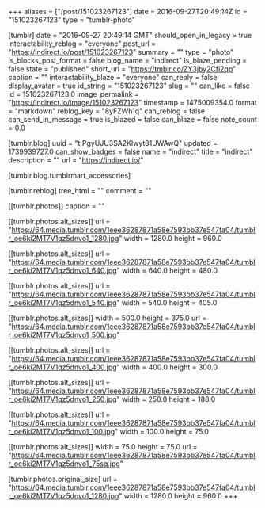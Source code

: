 +++
aliases = ["/post/151023267123"]
date = 2016-09-27T20:49:14Z
id = "151023267123"
type = "tumblr-photo"

[tumblr]
date = "2016-09-27 20:49:14 GMT"
should_open_in_legacy = true
interactability_reblog = "everyone"
post_url = "https://indirect.io/post/151023267123"
summary = ""
type = "photo"
is_blocks_post_format = false
blog_name = "indirect"
is_blaze_pending = false
state = "published"
short_url = "https://tmblr.co/ZY3jby2Cfi2qp"
caption = ""
interactability_blaze = "everyone"
can_reply = false
display_avatar = true
id_string = "151023267123"
slug = ""
can_like = false
id = 151023267123.0
image_permalink = "https://indirect.io/image/151023267123"
timestamp = 1475009354.0
format = "markdown"
reblog_key = "8yFZWh1q"
can_reblog = false
can_send_in_message = true
is_blazed = false
can_blaze = false
note_count = 0.0

[tumblr.blog]
uuid = "t:PgyUJU3SA2Klwyt81UWAwQ"
updated = 1739939727.0
can_show_badges = false
name = "indirect"
title = "indirect"
description = ""
url = "https://indirect.io/"

[tumblr.blog.tumblrmart_accessories]

[tumblr.reblog]
tree_html = ""
comment = ""

[[tumblr.photos]]
caption = ""

[[tumblr.photos.alt_sizes]]
url = "https://64.media.tumblr.com/1eee36287871a58e7593bb37e547fa04/tumblr_oe6ki2MT7V1qz5dnvo1_1280.jpg"
width = 1280.0
height = 960.0

[[tumblr.photos.alt_sizes]]
url = "https://64.media.tumblr.com/1eee36287871a58e7593bb37e547fa04/tumblr_oe6ki2MT7V1qz5dnvo1_640.jpg"
width = 640.0
height = 480.0

[[tumblr.photos.alt_sizes]]
url = "https://64.media.tumblr.com/1eee36287871a58e7593bb37e547fa04/tumblr_oe6ki2MT7V1qz5dnvo1_540.jpg"
width = 540.0
height = 405.0

[[tumblr.photos.alt_sizes]]
width = 500.0
height = 375.0
url = "https://64.media.tumblr.com/1eee36287871a58e7593bb37e547fa04/tumblr_oe6ki2MT7V1qz5dnvo1_500.jpg"

[[tumblr.photos.alt_sizes]]
url = "https://64.media.tumblr.com/1eee36287871a58e7593bb37e547fa04/tumblr_oe6ki2MT7V1qz5dnvo1_400.jpg"
width = 400.0
height = 300.0

[[tumblr.photos.alt_sizes]]
url = "https://64.media.tumblr.com/1eee36287871a58e7593bb37e547fa04/tumblr_oe6ki2MT7V1qz5dnvo1_250.jpg"
width = 250.0
height = 188.0

[[tumblr.photos.alt_sizes]]
url = "https://64.media.tumblr.com/1eee36287871a58e7593bb37e547fa04/tumblr_oe6ki2MT7V1qz5dnvo1_100.jpg"
width = 100.0
height = 75.0

[[tumblr.photos.alt_sizes]]
width = 75.0
height = 75.0
url = "https://64.media.tumblr.com/1eee36287871a58e7593bb37e547fa04/tumblr_oe6ki2MT7V1qz5dnvo1_75sq.jpg"

[tumblr.photos.original_size]
url = "https://64.media.tumblr.com/1eee36287871a58e7593bb37e547fa04/tumblr_oe6ki2MT7V1qz5dnvo1_1280.jpg"
width = 1280.0
height = 960.0
+++
